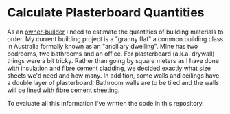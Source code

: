 # Calculate Plasterboard Quantities

As an [owner-builder](https://en.wikipedia.org/wiki/Self-build) I need to estimate the
quantities of building materials to order. My current building project is a "granny flat"
a common building class in Australia formally known as an "ancillary dwelling". Mine has
two bedrooms, two bathrooms and an office. For plasterboard (a.k.a. drywall) things were
a bit tricky. Rather than going by square meters as I have done with insulation and 
fibre cement cladding, we decided exactly what size sheets we'd need and how many. In
addition, some walls and ceilings have a double layer of plasterboard. Bathroom walls
are to be tiled and the walls will be lined with [fibre cement sheeting](https://bgcinnovadesign.com.au/facades-linings/bgc-fibre-cement/duraliner-plus/).

To evaluate all this information I've written the code in this repository.


